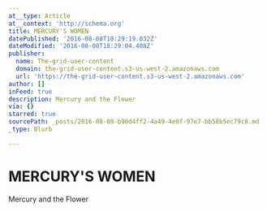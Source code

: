 ```yaml
---
at__type: Article
at__context: 'http://schema.org'
title: MERCURY'S WOMEN
datePublished: '2016-08-08T18:29:19.032Z'
dateModified: '2016-08-08T18:29:04.408Z'
publisher:
  name: The-grid-user-content
  domain: the-grid-user-content.s3-us-west-2.amazonaws.com
  url: 'https://the-grid-user-content.s3-us-west-2.amazonaws.com'
author: []
inFeed: true
description: Mercury and the Flower
via: {}
starred: true
sourcePath: _posts/2016-08-08-b90d4ff2-4a49-4e0f-97e7-bb58b5ec79c8.md
_type: Blurb

---
```

# MERCURY'S WOMEN

Mercury and the Flower